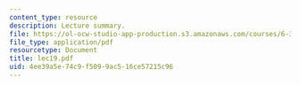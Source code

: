 ```yaml
---
content_type: resource
description: Lecture summary.
file: https://ol-ocw-studio-app-production.s3.amazonaws.com/courses/6-341-discrete-time-signal-processing-fall-2005/4ee39a5e74c9f5099ac516ce57215c96_lec19.pdf
file_type: application/pdf
resourcetype: Document
title: lec19.pdf
uid: 4ee39a5e-74c9-f509-9ac5-16ce57215c96
---
```

